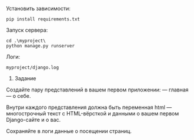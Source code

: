 Установить зависимости:

    pip install requirements.txt

Запуск сервера:

    cd .\myproject\  
    python manage.py runserver 


Логи:
    
    myproject/django.log


1. Задание

Создайте пару представлений в вашем первом приложении:
— главная
— о себе.

Внутри каждого представления должна быть переменная html — многострочный текст с HTML-вёрсткой и данными о вашем первом Django-сайте и о вас.

Сохраняйте в логи данные о посещении страниц.